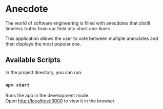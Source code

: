 # Anecdote

The world of software engineering is filled with anecdotes that distill timeless truths from our field into short one-liners.

This application allows the user to vote between multiple anecdotes and then displays the most popular one.
## Available Scripts

In the project directory, you can run:

### `npm start`

Runs the app in the development mode.\
Open [http://localhost:3000](http://localhost:3000) to view it in the browser.
